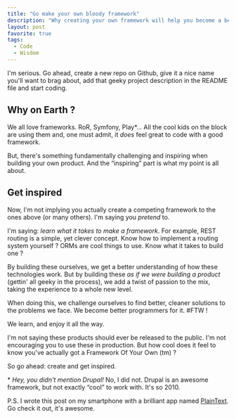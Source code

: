 ```yaml
---
title: "Go make your own bloody framework"
description: "Why creating your own framework will help you become a better programmer."
layout: post
favorite: true
tags:
  - Code
  - Wisdom
---
```


I'm serious. Go ahead, create a new repo on Github, give it a nice name you'll want to brag about, add that geeky project description in the README file and start coding.

## Why on Earth ?

We all love frameworks. RoR, Symfony, Play\*... All the cool kids on the block are using them and, one must admit, it *does* feel great to code with a good framework. 

But, there's something fundamentally challenging and inspiring when building your own product. And the &ldquo;inspiring&rdquo; part is what my point is all about.

## Get inspired

Now, I'm not implying you actually create a competing framework to the ones above (or many others). I'm saying you *pretend* to.

I'm saying: *learn what it takes to make a framework*. For example, REST routing is a simple, yet clever concept. Know how to implement a routing system yourself ? ORMs are cool things to use. Know what it takes to build one ?

By building these ourselves, we get a better understanding of how these technologies work. But by building these *as if we were building a product* (gettin' all geeky in the process), we add a twist of passion to the mix, taking the experience to a whole new level. 

When doing this, we challenge ourselves to find better, cleaner solutions to the problems we face. We become better programmers for it. #FTW !

We learn, and enjoy it all the way. 

I'm not saying these products should ever be released to the public. I'm not encouraging you to use these in production. But how cool does it feel to know you've actually got a Framework Of Your Own (tm) ?

So go ahead: create and get inspired.


\* *Hey, you didn't mention Drupal!* No, I did not. Drupal is an awesome framework, but not exactly &ldquo;cool&rdquo; to work with. It's so 2010.


P.S. I wrote this post on my smartphone with a brilliant app named [PlainText](http://www.hogbaysoftware.com/products/plaintext). Go check it out, it's awesome.
